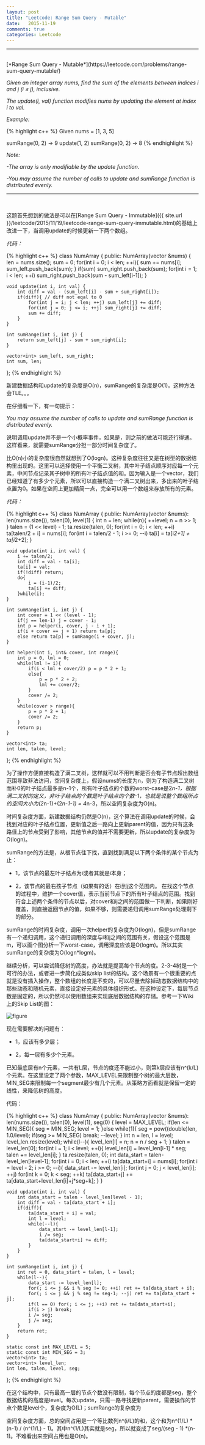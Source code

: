 ```yaml
---
layout: post
title: "Leetcode: Range Sum Query - Mutable"
date:   2015-11-19
comments: true
categories: Leetcode
---
```


***
<br />
[*Range Sum Query - Mutable*](https://leetcode.com/problems/range-sum-query-mutable/)

*Given an integer array nums, find the sum of the elements between indices i and j (i ≤ j), inclusive.*

*The update(i, val) function modifies nums by updating the element at index i to val.*

*Example:*

{% highlight c++ %}
Given nums = [1, 3, 5]

sumRange(0, 2) -> 9
update(1, 2)
sumRange(0, 2) -> 8
{% endhighlight %}

*Note:*

*-The array is only modifiable by the update function.*

*-You may assume the number of calls to update and sumRange function is distributed evenly.*

***
<br />

这题首先想到的做法是可以在[Range Sum Query - Immutable]({{ site.url }}/leetcode/2015/11/19/leetcode-range-sum-query-immutable.html)的基础上改进一下，当调用update的时候更新一下两个数组。

*代码：*

{% highlight c++ %}
class NumArray {
public:
    NumArray(vector<int> &nums) {
        len = nums.size();
        sum = 0;
        for(int i = 0; i < len; ++i){
            sum += nums[i];
            sum_left.push_back(sum);
        }
        if(sum) sum_right.push_back(sum);
        for(int i = 1; i < len; ++i) sum_right.push_back(sum - sum_left[i-1]);
    }

    void update(int i, int val) {
        int diff = val - (sum_left[i] - sum + sum_right[i]);
        if(diff){ // diff not eqal to 0
            for(int j = i; j < len; ++j) sum_left[j] += diff;
            for(int j = 0; j <= i; ++j) sum_right[j] += diff;
            sum += diff;
        }
    }

    int sumRange(int i, int j) {
        return sum_left[j] - sum + sum_right[i];
    }
    
    vector<int> sum_left, sum_right;
    int sum, len;
};
{% endhighlight %}

新建数据结构和update的复杂度是O(n)，sumRange的复杂度是O(1)。这种方法会TLE。。。

在仔细看一下，有一句提示：

*You may assume the number of calls to update and sumRange function is distributed evenly.*

说明调用update并不是一个小概率事件，如果是，则之前的做法可能还行得通。这样看来，就需要sumRange分担一部分时间复杂度了。

比O(n)小的复杂度很自然就想到了O(logn)。这种复杂度往往又是在树型的数据结构里出现的。这里可以选择使用一个平衡二叉树，其中叶子结点顺序对应每一个元素，中间节点记录其子树中的所有叶子结点值的和。因为输入是一个vector，我们已经知道了有多少个元素，所以可以直接构造一个满二叉树出来，多出来的叶子结点置为0。如果在空间上更加精简一点，完全可以用一个数组来存放所有的元素。

*代码：*

{% highlight c++ %}
class NumArray {
public:
    NumArray(vector<int> &nums): len(nums.size()), talen(0), level(1) {
        int n = len;
        while(n){
            ++level;
            n = n >> 1;
        }
        talen = (1 << level) - 1;
        ta.resize(talen, 0);
        for(int i = 0; i < len; ++i) ta[talen/2 + i] = nums[i];
        for(int i = talen/2 - 1; i >= 0; --i) ta[i] = ta[i*2+1] + ta[i*2+2];
    }

    void update(int i, int val) {
        i += talen/2;
        int diff = val - ta[i];
        ta[i] = val;
        if(!diff) return;
        do{
            i = (i-1)/2;
            ta[i] += diff;
        }while(i);
    }

    int sumRange(int i, int j) {
        int cover = 1 << (level - 1);
        if(j == len-1) j = cover - 1;
        int p = helper(i, cover, j - i + 1);
        if(i + cover == j + 1) return ta[p];
        else return ta[p] + sumRange(i + cover, j);
    }

    int helper(int i, int& cover, int range){
        int p = 0, lml = 0;
        while(lml != i){
            if(i < lml + cover/2) p = p * 2 + 1;
            else{
                p = p * 2 + 2;
                lml += cover/2;
            }
            cover /= 2;
        }
        while(cover > range){
            p = p * 2 + 1;
            cover /= 2;
        }
        return p;
    }

    vector<int> ta;
    int len, talen, level;
};
{% endhighlight %}

为了操作方便直接构造了满二叉树，这样就可以不用判断是否会有子节点超出数组范围导致非法访问，空间复杂度上，假设nums的长度为n，则为了构造满二叉树而补0的叶子结点最多是n-1个，所有叶子结点的个数的worst-case是2*n-1，根据满二叉树的定义，非叶子结点的个数是叶子结点的个数-1，也就是说整个数组所占的空间大小为(2*n-1)+(2*n-1-1) = 4*n-3，所以空间复杂度为O(n)。

时间复杂度方面，新建数据结构仍然是O(n)，这个算法在调用update的时候，会找到对应的叶子结点位置，更新值之后一路向上更新parent的值，因为只有这条路径上的节点受到了影响，其他节点的值并不需要更新，所以update的复杂度为O(logn)。

sumRange的方法是，从根节点往下找，直到找到满足以下两个条件的某个节点为止：

- 1，该节点的最左叶子结点为i或者其就是i本身；

- 2，该节点的最右孩子节点（如果有的话）在i到j这个范围内。
在找这个节点的过程中，维护一个cover值，表示当前节点下的所有叶子结点的范围。找到符合上述两个条件的节点以后，对cover和ij之间的范围做一下判断，如果刚好覆盖，则直接返回节点的值，如果不够，则需要递归调用sumRange处理剩下的部分。

sumRange的时间复杂度，调用一次helper的复杂度为O(logn)，但是sumRange有一个递归调用，这个递归调用的深度与i和j之间的范围有关，假设这个范围是m，可以画个图分析一下worst-case，调用深度应该是O(logm)。所以其实sumRange的复杂度为O(logn*logm)。

继续分析，可以尝试降低树的高度，办法就是提高每个节点的度。2-3-4树是一个可行的办法，或者进一步简化成类似skip list的结构。这个场景有一个很重要的点就是没有插入操作，整个数组的长度是不变的，可以尽量去除掉动态数据结构中的那些动态和随机元素，直接设定好元素的具体组织形式。在这种设定下，每层节点数是固定的，所以仍然可以使用数组来实现底层数据结构的存储。参考一下Wiki上的Skip List的图：

![figure](https://upload.wikimedia.org/wikipedia/commons/thumb/8/86/Skip_list.svg/500px-Skip_list.svg.png)

现在需要解决的问题有：

- 1，应该有多少层；

- 2，每一层有多少个元素。

已知最底层有n个元素，一共有L层，节点的度还不能过小，则第k层应该有n^(k/L)个元素。在这里设定了两个参数，MAX_LEVEL来限制整个树的最大层数，MIN_SEG来限制每一个segment最少有几个元素。从策略方面看就是保留一定的线性，来降低树的高度。

代码：

{% highlight c++ %}
class NumArray {
public:
    NumArray(vector<int> &nums): len(nums.size()), talen(0), level(1), seg(0) {
        level = MAX_LEVEL;
        if(len <= MIN_SEG){
            seg = MIN_SEG;
            level = 1;
        }else while(1){
            seg = pow((double)len, 1.0/level);
            if(seg >= MIN_SEG) break;
            --level;
        }
        int n = len, l = level;
        level_len.resize(level);
        while(l--){
            level_len[l] = n;
            n = n / seg + 1;
        }
        talen = level_len[0];
        for(int i = 1; i < level; ++i){
            level_len[i] = level_len[i-1] * seg;
            talen += level_len[i];
        }
        ta.resize(talen, 0);
        int data_start = talen-level_len[level-1];
        for(int i = 0; i < len; ++i) ta[data_start+i] = nums[i];
        for(int i = level - 2; i >= 0; --i){
            data_start -= level_len[i];
            for(int j = 0; j < level_len[i]; ++j) for(int k = 0; k < seg; ++k) ta[data_start+j] += ta[data_start+level_len[i]+j*seg+k];
        }
    }

    void update(int i, int val) {
        int data_start = talen - level_len[level - 1];
        int diff = val - ta[data_start + i];
        if(diff){
            ta[data_start + i] = val;
            int l = level;
            while(--l){
                data_start -= level_len[l-1];
                i /= seg;
                ta[data_start+i] += diff;
            }
        }
    }

    int sumRange(int i, int j) {
        int ret = 0, data_start = talen, l = level;
        while(l--){
            data_start -= level_len[l];
            for(; i <= j && i % seg != 0; ++i) ret += ta[data_start + i];
            for(; i <= j && j % seg != seg-1; --j) ret += ta[data_start + j];
            if(l == 0) for(; i <= j; ++i) ret += ta[data_start+i];
            if(i > j) break;
            i /= seg;
            j /= seg;
        }
        return ret;
    }
    
    static const int MAX_LEVEL = 5;
    static const int MIN_SEG = 3;
    vector<int> ta;
    vector<int> level_len;
    int len, talen, level, seg;
};
{% endhighlight %}

在这个结构中，只有最高一层的节点个数没有限制，每个节点的度都是seg，整个数据结构的高度是level。每次update，只需一路寻找更新parent，需要操作的节点个数是level个，复杂度为O(L)；sumRange的复杂度为

空间复杂度方面，总的空间占用是一个等比数列n^(i/L)的和，这个和为n^(1/L) * (n-1) / (n^(1/L) - 1)。其中n^(1/L)其实就是seg，所以就变成了seg/(seg - 1) *(n-1)。不难看出来空间占用也是O(n)。
